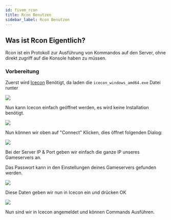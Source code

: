 ```yaml
---
id: fivem_rcon
title: Rcon Benutzen
sidebar_label: Rcon Benutzen
---
```



## Was ist Rcon Eigentlich?

Rcon ist ein Protokoll zur Ausführung von Kommandos auf den Server, ohne direkt zugriff auf die Konsole haben zu müssen.

### Vorbereitung

Zuerst wird [Icecon](https://github.com/icedream/icecon/releases) Benötigt, da laden die `icecon_windows_amd64.exe` Datei runter

![](https://screensaver01.zap-hosting.com/index.php/s/MaX6jZEA2mQGDDY/preview)

Nun kann Icecon einfach geöffnet werden, es wird keine Installation benötigt.

![](https://screensaver01.zap-hosting.com/index.php/s/MtMETXNkyEACa3n/preview)

Nun können wir oben auf "Connect" Klicken, dies öffnet folgenden Dialog:

![](https://screensaver01.zap-hosting.com/index.php/s/fjSwNMYSBPMG2yT/preview)

Bei der Server IP & Port geben wir einfach die ganze IP unseres Gameservers an.

Das Passwort kann in den Einstellungen deines Gameservers gefunden werden.

![](https://screensaver01.zap-hosting.com/index.php/s/Y2pcfPJPYC5fnbJ/preview)

Diese Daten geben wir nun in Icecon ein und drücken OK

![](https://screensaver01.zap-hosting.com/index.php/s/SnNcYqkSgkFFsL8/preview)

Nun sind wir in Icecon angemeldet und können Commands Ausführen.
